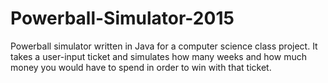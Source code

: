 # Powerball-Simulator-2015
Powerball simulator written in Java for a computer science class project. It takes a user-input ticket and simulates how many weeks and how much money you would have to spend in order to win with that ticket.
